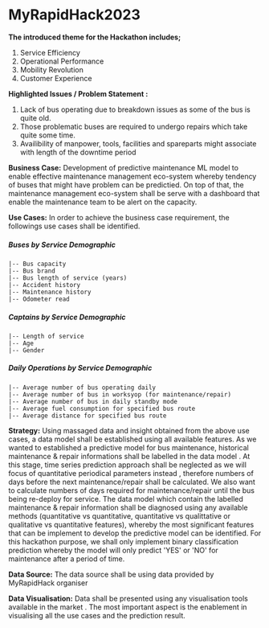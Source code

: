 # MyRapidHack2023
 
**The introduced theme for the Hackathon includes;**
1. Service Efficiency
2. Operational Performance
3. Mobility Revolution
4. Customer Experience

**Highlighted Issues / Problem Statement :**
1. Lack of bus operating due to breakdown issues as some of the bus is quite old. 
2. Those problematic buses are required to undergo repairs which take quite some time.
3. Availibility of manpower, tools, facilities and spareparts might associate with length of the downtime period

**Business Case:**
Development of predictive maintenance ML model to enable effective maintenance management eco-system whereby tendency of buses that might have problem can be predictied. On top of that, the maintenance management eco-system shall be serve with a dashboard that enable the maintenance team to be alert on the capacity. 

**Use Cases:**
In order to achieve the business case requirement, the followings use cases shall be identified.

##### **Buses by Service Demographic**<br>
    |-- Bus capacity
    |-- Bus brand
    |-- Bus length of service (years)
    |-- Accident history
    |-- Maintenance history
    |-- Odometer read

##### **Captains by Service Demographic**<br>
    |-- Length of service 
    |-- Age
    |-- Gender

##### **Daily Operations by Service Demographic**<br>
    |-- Average number of bus operating daily
    |-- Average number of bus in worksyop (for maintenance/repair)
    |-- Average number of bus in daily standby mode 
    |-- Average fuel consumption for specified bus route
    |-- Average distance for specified bus route

**Strategy:**
Using massaged data and insight obtained from the above use cases, a data model shall be established using all available features. As we wanted to established a predictive model for bus maintenance, historical maintenance & repair informations shall be labelled in the data model . At this stage, time series prediction approach shall be neglected as we will focus of quantitative periodical parameters instead , therefore numbers of days before the next maintenance/repair shall be calculated. We also want to calculate numbers of days required for maintenance/repair until the bus being re-deploy for service. The data model which contain the labelled maintenance & repair information shall be diagnosed using any available methods (quantitative vs quantitative, quantitative vs qualittative or qualitative vs quantitative features), whereby the most significant features that can be implement to develop the predictive model can be identified. For this hackathon purpose, we shall only implement binary classification prediction whereby the model will only predict 'YES' or 'NO' for maintenance after a period of time. 

**Data Source:**
The data source shall be using data provided by MyRapidHack organiser

**Data Visualisation:**
Data shall be presented using any visualisation tools available in the market . The most important aspect is the enablement in visualising all the use cases and the prediction result. 